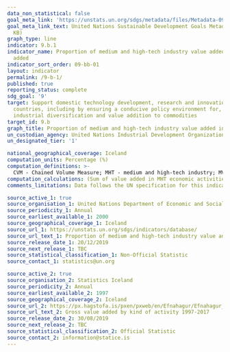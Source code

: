 ```yaml
---
data_non_statistical: false
goal_meta_link: 'https://unstats.un.org/sdgs/metadata/files/Metadata-09-0B-01.pdf '
goal_meta_link_text: United Nations Sustainable Development Goals Metadata (PDF 332
  KB)
graph_type: line
indicator: 9.b.1
indicator_name: Proportion of medium and high-tech industry value added in total value
  added
indicator_sort_order: 09-bb-01
layout: indicator
permalink: /9-b-1/
published: true
reporting_status: complete
sdg_goal: '9'
target: Support domestic technology development, research and innovation in developing
  countries, including by ensuring a conducive policy environment for, inter alia,
  industrial diversification and value addition to commodities
target_id: 9.b
graph_title: Proportion of medium and high-tech industry value added in total value added
un_custodian_agency: United Nations Industrial Development Organization (UNIDO)
un_designated_tier: '1'

national_geographical_coverage: Iceland
computation_units: Percentage (%)
computation_definitions: >-
  CVM - Chained Volume Measure; MHT - medium and high-tech industry; MVA - Manufacturing Value Added; UNIDO - United Nations Industrial Development Organization. The MHT industry is defined using OECD classification as the following by International Standard Industrial Classification of All Economic Activities - see UN metadata.
computation_calculations: (Sum of value added in MHT economic activities / MVA) * 100
comments_limitations: Data follows the UN specification for this indicator. This indicator has not been identified in collaboration with topic experts.

source_active_1: true
source_organisation_1: United Nations Department of Economic and Social Affairs Statistics Division
source_periodicity_1: Annual
source_earliest_available_1: 2000
source_geographical_coverage_1: Iceland
source_url_1: https://unstats.un.org/sdgs/indicators/database/
source_url_text_1: Proportion of medium and high-tech industry value added in total value added
source_release_date_1: 20/12/2019
source_next_release_1: TBC
source_statistical_classification_1: Non-Official Statistic
source_contact_1: statistics@un.org

source_active_2: true
source_organisation_2: Statistics Iceland
source_periodicity_2: Annual
source_earliest_available_2: 1997
source_geographical_coverage_2: Iceland
source_url_2: https://px.hagstofa.is/pxen/pxweb/en/Efnahagur/Efnahagur__thjodhagsreikningar__framluppgj_ISAT2008/THJ08404.px
source_url_text_2: Gross value added by kind of activity 1997-2017
source_release_date_2: 30/08/2019
source_next_release_2: TBC
source_statistical_classification_2: Official Statistic
source_contact_2: information@statice.is
---
```

